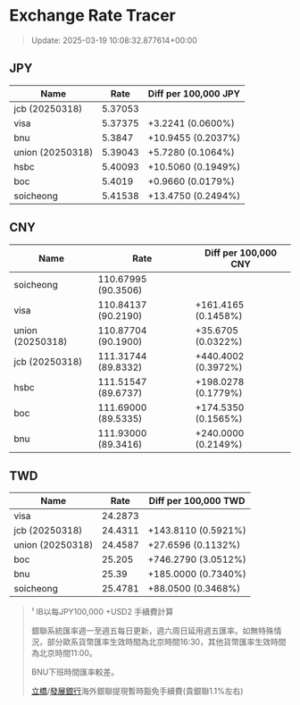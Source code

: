 # Exchange Rate Tracer

> Update: 2025-03-19 10:08:32.877614+00:00

## JPY

| Name             |    Rate | Diff per 100,000 JPY   |
|------------------|---------|------------------------|
| jcb (20250318)   | 5.37053 |                        |
| visa             | 5.37375 | +3.2241 (0.0600%)      |
| bnu              | 5.3847  | +10.9455 (0.2037%)     |
| union (20250318) | 5.39043 | +5.7280 (0.1064%)      |
| hsbc             | 5.40093 | +10.5060 (0.1949%)     |
| boc              | 5.4019  | +0.9660 (0.0179%)      |
| soicheong        | 5.41538 | +13.4750 (0.2494%)     |

## CNY

| Name             | Rate                | Diff per 100,000 CNY   |
|------------------|---------------------|------------------------|
| soicheong        | 110.67995	(90.3506) |                        |
| visa             | 110.84137	(90.2190) | +161.4165 (0.1458%)    |
| union (20250318) | 110.87704	(90.1900) | +35.6705 (0.0322%)     |
| jcb (20250318)   | 111.31744	(89.8332) | +440.4002 (0.3972%)    |
| hsbc             | 111.51547	(89.6737) | +198.0278 (0.1779%)    |
| boc              | 111.69000	(89.5335) | +174.5350 (0.1565%)    |
| bnu              | 111.93000	(89.3416) | +240.0000 (0.2149%)    |

## TWD

| Name             |    Rate | Diff per 100,000 TWD   |
|------------------|---------|------------------------|
| visa             | 24.2873 |                        |
| jcb (20250318)   | 24.4311 | +143.8110 (0.5921%)    |
| union (20250318) | 24.4587 | +27.6596 (0.1132%)     |
| boc              | 25.205  | +746.2790 (3.0512%)    |
| bnu              | 25.39   | +185.0000 (0.7340%)    |
| soicheong        | 25.4781 | +88.0500 (0.3468%)     |


> ¹ IB以每JPY100,000 +USD2 手續費計算
>
> 銀聯系統匯率週一至週五每日更新，週六周日延用週五匯率。如無特殊情況，部分歐系貨幣匯率生效時間為北京時間16:30，其他貨幣匯率生效時間為北京時間11:00。
>
> BNU下班時間匯率較差。
>
> [立橋](https://www.wlbank.com.mo/uploads/ueditor/file/20181211/1544536513900230.pdf)/[發展銀行](https://www.mdb.com.mo/Service_Charges_20230728.pdf)海外銀聯提現暫時豁免手續費(貴銀聯1.1%左右)

